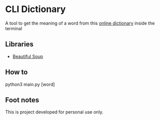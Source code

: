 # CLI Dictionary

A tool to get the meaning of a word from this [online dictionary](https://www.dictionary.com/) inside the terminal

## Libraries
* [Beautiful Soup](https://www.crummy.com/software/BeautifulSoup/bs4/doc/)

## How to
python3 main.py [word]

## Foot notes
This is project developed for personal use only.
